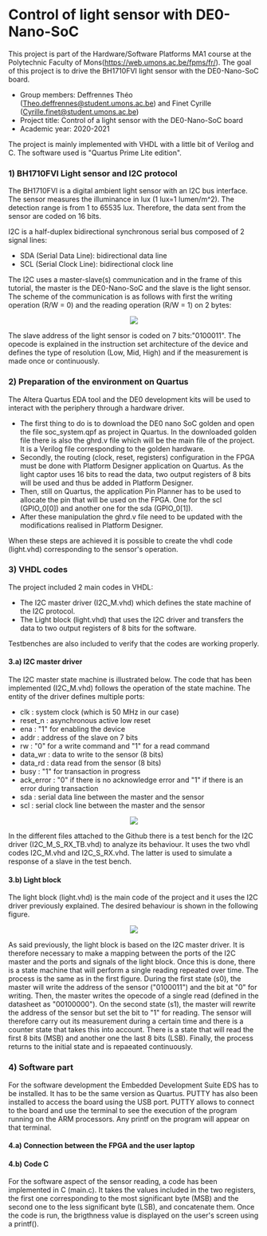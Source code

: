 # Control of light sensor with DE0-Nano-SoC

This project is part of the Hardware/Software Platforms MA1 course at the Polytechnic Faculty of Mons(https://web.umons.ac.be/fpms/fr/). The goal of this project is to drive the BH1710FVI light sensor with the DE0-Nano-SoC board. 

* Group members: Deffrennes Théo (Theo.deffrennes@student.umons.ac.be) and Finet Cyrille (Cyrille.finet@student.umons.ac.be) 
* Project title: Control of a light sensor with the DE0-Nano-SoC board
* Academic year: 2020-2021

The project is mainly implemented with VHDL with a little bit of Verilog and C. The software used is "Quartus Prime Lite edition". 

### 1) BH1710FVI Light sensor and I2C protocol

The BH1710FVI is a digital ambient light sensor with an I2C bus interface. The sensor measures the illuminance in lux (1 lux=1 lumen/m^2). The detection range is from 1 to 65535 lux. Therefore, the data sent from the sensor are coded on 16 bits. 

I2C is a half-duplex bidirectional synchronous serial bus composed of 2 signal lines:
* SDA (Serial Data Line): bidirectional data line
* SCL (Serial Clock Line): bidirectional clock line

The I2C uses a master-slave(s) communication and in the frame of this tutorial, the master is the DE0-Nano-SoC and the slave is the light sensor. 
The scheme of the communication is as follows with first the writing operation (R/W = 0) and the reading operation (R/W = 1) on 2 bytes:

<p align="center">
  <img src="https://user-images.githubusercontent.com/79786800/118889273-2f049c00-b8fd-11eb-8f2f-35ef01ece9cb.png" />
</p>

The slave address of the light sensor is coded on 7 bits:"0100011". 
The opecode is explained in the instruction set architecture of the device and defines the type of resolution (Low, Mid, High) and if the measurement is made once or continuously. 


### 2) Preparation of the environment on Quartus
The Altera Quartus EDA tool and the DE0 development kits will be used to interact with the periphery through a hardware driver. 
- The first thing to do is to download the DE0 nano SoC golden and open the file soc_system.qpf as project in Quartus.  In the downloaded golden file there is also the ghrd.v file which will be the main file of the project. It is a Verilog file corresponding to the golden hardware. 
- Secondly, the routing (clock, reset, registers) configuration in the FPGA must be done with Platform Designer application on Quartus.  As the light captor uses 16 bits to read the data, two output registers of 8 bits will be used and thus be added in Platform Designer. 
- Then, still on Quartus, the application Pin Planner has to be used to allocate the pin that will be used on the FPGA. One for the scl (GPIO_0[0]) and another one for the sda (GPIO_0[1]). 
- After these manipulation the ghrd.v file need to be updated with the modifications realised in Platform Designer.

When these steps are achieved it is possible to create the vhdl code (light.vhd) corresponding to the sensor's operation. 

### 3) VHDL codes

The project included 2 main codes in VHDL:

* The I2C master driver (I2C_M.vhd) which defines the state machine of the I2C protocol.
* The Light block (light.vhd) that uses the I2C driver and transfers the data to two output registers of 8 bits for the software.

Testbenches are also included to verify that the codes are working properly.

#### 3.a) I2C master driver

The I2C master state machine is illustrated below. The code that has been implemented (I2C_M.vhd) follows the operation of the state machine. The entity of the driver defines multiple ports:

* clk : system clock (which is 50 MHz in our case)
* reset_n : asynchronous active low reset
* ena : "1" for enabling the device
* addr : address of the slave on 7 bits
* rw : "0" for a write command and "1" for a read command
* data_wr : data to write to the sensor (8 bits)
* data_rd : data read from the sensor (8 bits)
* busy : "1" for transaction in progress
* ack_error : "0" if there is no acknowledge error and "1" if there is an error during transaction
* sda : serial data line between the master and the sensor
* scl : serial clock line between the master and the sensor


<p align="center">
  <img src="https://user-images.githubusercontent.com/79786800/121052583-cd787480-c7ba-11eb-9b0d-97f72eed8fcb.png" />
</p>

In the different files attached to the Github there is a test bench for the I2C driver (I2C_M_S_RX_TB.vhd) to analyze its behaviour. It uses the two vhdl codes I2C_M.vhd and I2C_S_RX.vhd. The latter is used to simulate a response of a slave in the test bench. 
#### 3.b) Light block

The light block (light.vhd) is the main code of the project and it uses the I2C driver previously explained. The desired behaviour is shown in the following figure. 

<p align="center">
  <img src="https://user-images.githubusercontent.com/79786800/121068847-09b4d080-c7cd-11eb-894d-5936076888d2.png" = 10x10/>
</p>

As said previously, the light block is based on the I2C master driver. It is therefore necessary to make a mapping between the ports of the I2C master and the ports and signals of the light block. Once this is done, there is a state machine that will perform a single reading repeated over time. The process is the same as in the first figure. During the first state (s0), the master will write the address of the sensor ("0100011") and the bit at "0" for writing. Then, the master writes the opecode of a single read (defined in the datasheet as "00100000"). On the second state (s1), the master will rewrite the address of the sensor but set the bit to "1" for reading. The sensor will therefore carry out its measurement during a certain time and there is a counter state that takes this into account. There is a state that will read the first 8 bits (MSB) and another one the last 8 bits (LSB). Finally, the process returns to the initial state and is repaeated continuously. 

### 4) Software part
For the software development the Embedded Development Suite EDS has to be installed. It has to be the same version as Quartus. 
PUTTY has also been installed to access the board using the USB port. PUTTY allows to connect to the board and use the terminal to see the execution of the program running on the ARM processors. Any printf on the program will appear on that terminal.

#### 4.a) Connection between the FPGA and the user laptop
#### 4.b) Code C

For the software aspect of the sensor reading, a code has been implemented in C (main.c). It takes the values included in the two registers, the first one corresponding to the most significant byte (MSB) and the second one to the less significant byte (LSB), and concatenate them. Once the code is run, the brigthness value is displayed on the user's screen using a printf().  







